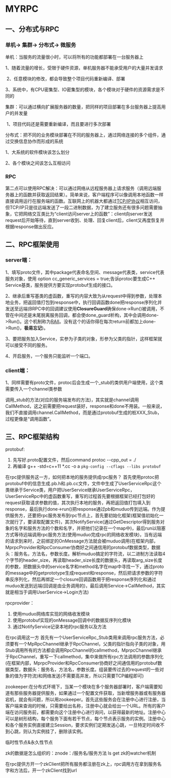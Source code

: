 # MYRPC

## 一、分布式与RPC

### 单机→ 集群→ 分布式→ 微服务

单机：当服务的流量很小时，可以将所有的功能都部署在一台服务器上

​	1、随着流量的增长，受限于硬件资源，单机服务器不能承受用户的大量并发请求

​	2、任意模块的修改，都会导致整个项目代码重新编译、部署

​	3、系统中，有CPU密集型、IO密集型的模块，各个模块对于硬件的资源需求是不同的

集群：可以通过横向扩展服务器的数量，把同样的项目部署在多台服务器上提高用户的并发量

​	1、项目代码还是需要重新编译，而且要进行多次部署

分布式：把不同的业务模块部署在不同的服务器上，通过网络连接的多个组件，通过交换信息协作而形成的系统

1、大系统的软件模块该怎么划分

2、各个模块之间该怎么互相访问

### RPC

第二点可以使用RPC解决：可以通过网络从远程服务器上请求服务（调用远端服务器上的函数并获取返回结果）。简单来说，客户端程序可以像调用本地函数一样直接调用运行在服务端的函数。互联网上的机器大都通过[TCP/IP协议](http://en.wikipedia.org/wiki/Internet_protocol_suite)相互访问，但TCP/IP只是往远端发送了一段二进制数据，为了建立服务还有很多问题需要抽象，它把网络交互类比为“client访问server上的函数”：client向server发送request后开始等待，直到server收到、处理、回复client后，client又再度恢复并根据response做出反应。

## 二、RPC框架使用

### server端：

1、填写proto文件，其中package代表命名空间、message代表类，service代表服务对象，使用 option cc_generic_services = true;告诉protoc要生成C++ Service基类，服务提供方要实现protobuf生成的接口。

2、继承后重写基类的虚函数，重写的内容大致为从request中得到参数，处理本地业务，把返回值打包到response中，执行回调函数done把response序列化并发送至远端(BRPC中的回调建议使用**ClosureGuard**确保done->Run()被调用，不管在中间还是末尾脱离服务回调，都会使done_guard析构，其中会调用done->Run()。这个机制称为[RAII](https://en.wikipedia.org/wiki/Resource_Acquisition_Is_Initialization)。没有这个的话你得在每次return前都加上done->Run()，**极易忘记**)。

3、要把服务加入Service，实参为子类的对象，形参为父类的指针，这样框架就可以接受不同的服务。

4、开启服务，一个服务只能监听一个端口。

### client端：

1、同样需要有proto文件，protoc后会生成一个_stub的类供用户端使用，这个类需要传入一个channel类参数

调用_stub的方法(对应的服务端发布的方法)，其实就是channel调用CallMethod，这之前需要把request装好，response和done不用装。一般来说，我们不直接调用channel.CallMethod，而是通过protobuf生成的桩XXX_Stub，过程更像是“调用函数”。

## 三、RPC框架结构

protobuf:
1. 先写好.proto配置文件，然后command protoc --cpp_out = ./
2. 再编译 g++ -std=c++11 *.cc -o a `pkg-config --cflags --libs protobuf`

在rpc提供服务这一方，如何把本地的服务提供成rpc服务？
首先使用protoc把protobuf中的信息生成.pb.h和.pb.cc文件，文件中生成了UserServiceRpc这个类继承于Service类，用户把UserService继承UserServiceRpc，UserServiceRpc中的虚函数重写，重写的过程首先要根据框架已经打包好的request获取请求参数的值，其次执行本地的服务，再把返回值打包填入到response，最后执行done->run()把response通过pb和muduo传到远端。作为提供服务方，还要把rpc服务发布到rpc节点上，首先要初始化框架(框架值初始化一次就行了，要读取配置文件)，其次NotifyService(通过GetDescriptor得到服务对象的名字和服务方法的个数和名字，并把他们记录在一个map中)，最后run以阻塞方式等待远端调用rpc服务方法(使用muduo完成rpc的网络收发模块)，当有远端的请求到来时，之前绑定的OnMessage方法就会被muduo调用(在框架内部，MprpcProvider和RpcConsumer协商好之间通信用的protobuf数据类型，数据头：服务名，方法名，参数长度。解析muduo搞定的字符流，以二进制方法读取4个字节的header_size，再读取header_size长度的数据头，再读取arg_size长度的参数，把数据头中的service名字和method名字在map中寻找一下，通过proto的message中的getprototype生成request和response，然后把请求参数的字符串反序列化，然后再绑定一个closure回调函数用于把response序列化和通过muduo发送到远端(回调是由业务调用的)，最后调用Service->CallMethod，其实就是相当于调用UserService->Login方法)

rpcprovider：
1. 使用muduo网络库实现的网络收发模块
2. 使用protobuf实现的onMessage回调中的数据反序列化模块
3. 通过NotifyService记录本地的rpc服务以及方法

在rpc调用这一方
首先有一个UserServiceRpc_Stub类用来调用rpc服务方法，必须要有一个MpRpcChannel继承于RpcChannel，父类的指针指向子类的对象，用Stub调用所有的方法都会调用RpcChannel的callmethod，MprpcChannel继承于RpcChannel，重写一下callmethod，集中来做所有rpc方法调用的参数序列化(在框架内部，MprpcProvider和RpcConsumer协商好之间通信用的protobuf数据类型，数据头：服务名，方法名，参数长度。组装要传过去的request的一些对象的值为字符流)和网络发送(不需要高并发，所以只需要TCP编程即可)

zookeeper:在分布式环境下，当某一个模块在多个服务器部署时，客户端需要知道有那些服务器提供服务，如果通过一个配置文件获取，当新增服务器或有服务器宕机，就会有问题，所以用zookeeper。首先这些服务会在注册中心进行注册，当客户端来查询的时候，只需要给出名称，注册中心就会给出一个URL。所有的客户端在访问服务前，都需要向这个注册中心进行询问，以获得最新的地址。注册中心可以是树形结构，每个服务下面有若干节点，每个节点表示服务的实例。注册中心和各个服务实例直接建立Session，要求实例们定期发送心跳，一旦特定时间收不到心跳，则认为实例挂了，删除该实例。

临时性节点&永久性节点

zk的数据是怎么组织的：znode：/服务名/服务方法 ls get
zk的watcher机制

在rpc提供方开一个zkClient把所有服务都注册在zk上，rpc调用方在拿到服务名字和方法后，开一个zkClient找到url
